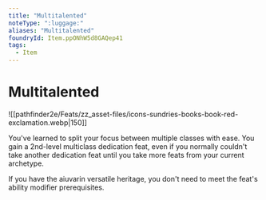 ```yaml
---
title: "Multitalented"
noteType: ":luggage:"
aliases: "Multitalented"
foundryId: Item.ppONhW5d8GAQep41
tags:
  - Item
---
```


# Multitalented
![[pathfinder2e/Feats/zz_asset-files/icons-sundries-books-book-red-exclamation.webp|150]]

You've learned to split your focus between multiple classes with ease. You gain a 2nd-level multiclass dedication feat, even if you normally couldn't take another dedication feat until you take more feats from your current archetype.

If you have the aiuvarin versatile heritage, you don't need to meet the feat's ability modifier prerequisites.
